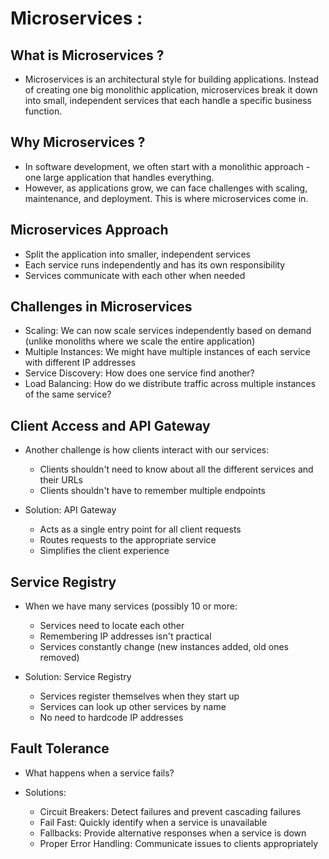 
# Microservices :


## What is Microservices ? 

- Microservices is an architectural style for building applications. Instead of creating one big monolithic application, microservices break it down into small, independent services that each handle a specific business function.


## Why Microservices ? 
- In software development, we often start with a monolithic approach - one large application that handles everything. 
- However, as applications grow, we can face challenges with scaling, maintenance, and deployment. This is where microservices come in. 



## Microservices Approach 

- Split the application into smaller, independent services  
- Each service runs independently and has its own responsibility  
- Services communicate with each other when needed


## Challenges in Microservices 
- Scaling: We can now scale services independently based on demand (unlike monoliths where we scale the entire application)  
- Multiple Instances: We might have multiple instances of each service with different IP addresses  
- Service Discovery: How does one service find another?  
- Load Balancing: How do we distribute traffic across multiple instances of the same service?


## Client Access and API Gateway 
- Another challenge is how clients interact with our services: 
    - Clients shouldn't need to know about all the different services and their URLs  
    - Clients shouldn't have to remember multiple endpoints

- Solution: API Gateway 
    - Acts as a single entry point for all client requests  
    - Routes requests to the appropriate service  
    - Simplifies the client experience 


## Service Registry 
- When we have many services (possibly 10 or more: 
    - Services need to locate each other  
    - Remembering IP addresses isn't practical  
    - Services constantly change (new instances added, old ones removed) 

- Solution: Service Registry 
    - Services register themselves when they start up  
    - Services can look up other services by name  
    - No need to hardcode IP addresses


## Fault Tolerance 
- What happens when a service fails?

- Solutions: 

    - Circuit Breakers: Detect failures and prevent cascading failures  
    - Fail Fast: Quickly identify when a service is unavailable  
    - Fallbacks: Provide alternative responses when a service is down  
    - Proper Error Handling: Communicate issues to clients appropriately

